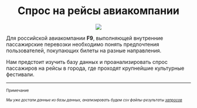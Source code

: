 # <center> Спрос на рейсы авиакомпании </center>

<p align="center"><img src='https://i.ibb.co/VS9n8nH/shutterstock-1017473134.jpg'></p>

Для российской авиакомпании **F9**, выполняющей внутренние пассажирские перевозки необходимо понять предпочтения пользователей, покупающих билеты на разные направления.

Нам предстоит изучить базу данных и проанализировать спрос пассажиров на рейсы в города, где проходят крупнейшие культурные фестивали.  


---
<font size="1">
Примечание

*Мы уже достали данные из базы данных, анализировать будем csv файлы-результаты* [*запросов*](https://colab.research.google.com/drive/1osBgCMLtOMNYpirrVkX_hSZhVLjdsAuJ#scrollTo=OU5rZlUzXR6f)
</font>     